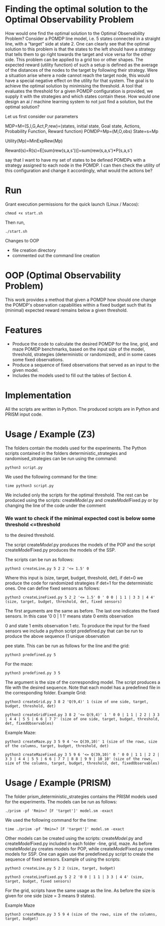 
# Finding the optimal solution to the Optimal Observability Problem

How would one find the optimal solution to the Optimal Observability Problem?
Consider a POMDP line model, i.e. 5 states connected in a straight line, with a “target” side at state 2. One can clearly see that the optimal solution to this problem is that the states to the left should have a strategy that tells them to go right towards the target and vice versa for the other side. This problem can be applied to a grid too or other shapes. The expected reward (utility function) of such a setup is defined as the average of the distances of the nodes to the target by following their strategy. Were a situation arise where a node cannot reach the target node, this would have a special negative effect on the utility for that system. The goal is to achieve the optimal solution by minimising the threshold. A tool that evaluates the threshold for a given POMDP configuration is provided, we supply it with the strategies and which states contain these. How would one design an ai / machine learning system to not just find a solution, but the optimal solution?

Let us first consider our parameters

MDP=M=(S,I,G,Act,P,rew)=(states, initial state, Goal state, Actions, Probability Function, Reward function)
POMDP=Mp=(M,O,obs)
State=s=Mp

Utility(Mp)=MinExpRew(Mp)

Reward(s)=R(s)=E[sum(rew(s,a,s'))]=sum(rew(s,a,s')*P(s,a,s')

say that I want to have my set of states to be defined POMDPs with a strategy assigned to each node in the POMDP. I can then check the utility of this configuration and change it accordingly, what would the actions be?































# Run

Grant execution permissions for the quick launch (Linux / Macos):

```
chmod +x start.sh
```

Then run, 

```
./start.sh
```


Changes to OOP

- file creation directory
- commented out the command line creation





# OOP (Optimal Observability Problem)

This work provides a method that given a POMDP how should one change the POMDP's observation capabilities within a fixed budget such that its (minimal) expected reward remains below a given threshold.

# Features
* Produce the code to calculate the desired POMDP for the line, grid, and maze POMDP benchmarks, based on the input size of the model, threshold, strategies (deterministic or randomized), and in some cases some fixed observations.
* Produce a sequence of fixed observations that served as an input to the given model.
* Includes the models used to fill out the tables of Section 4.

# Implementation
All the scripts are written in Python. The produced scripts are in Python and PRISM input code.

# Usage / Example (Z3)
The folders contain the models used for the experiments. The Python scripts contained in the folders deterministic_strategies and randomised_strategies can be run using the command: 

```
python3 script.py

```
We used the following command for the time: 

```
time python3 script.py

```
We included only the scripts for the optimal threshold. The rest can be produced using the scripts: create*Model*.py and create*Model*Fixed.py
or by changing the line of the code under the comment 

### We want to check if the minimal expected cost is below some threshold <=threshold

to the desired threshold.

The script create*Model*.py produces the models of the POP and the script create*Model*Fixed.py produces the models of the SSP.

The scripts can be run as follows:
```
python3 createLine.py 5 2 2 '<= 1.5' 0 

```
Where this input is (size, target, budget, threshold, det), if det=0 we produce the code for randomized strategies if det=1 for the deterministic ones. One can define fixed sensors as follows:

```
python3 createLineFixed.py 5 2 2 '<= 1.5' 0 ' 0 0 | 1 1 | 3 3 | 4 4' (size, target, budget, threshold, det, fixed sensors)

```

The first arguments are the same as before. The last one indicates the fixed sensors. In this case '0 0 | 1 1' means state 0 emits observation

0 and state 1 emits observation 1 etc. To produce the input for the fixed sensors we include a python script predefined.py that can be run to produce the above sequence (1 unique observation

pee state. This can be run as follows for the line and the grid: 

```
python3 predefined.py 5

```
For the maze:

```
python3 predefined.py 3 5

```

The argument is the size of the corresponding model. The script produces a file with the desired sequence. Note that each model has a predefined file in the corresponding folder. Example Grid:

```
python3 createGrid.py 3 8 2 'Q(9,4)' 1 (size of one side, target, budget, threshold, det)

```

```
python3 createGridFixed.py 3 8 2 '<= Q(9,4)' 1 ' 0 0 | 1 1 | 2 2 | 3 3 | 4 4 | 5 5 | 6 6 | 7 7' (size of one side, target, budget, threshold, det, fixedObservables)

```
Example Maze:

```
python3 createMaze.py 3 5 9 4 '<= Q(39,10)' 1 (size of the rows, size of the columns, target, budget, threshold, det)

```

```
python3 createMazeFixed.py 3 5 9 6 '<= Q(39,10)' 0 ' 0 0 | 1 1 | 2 2 | 3 3 | 4 4 | 5 5 | 6 6 | 7 7 | 8 8 | 9 9 | 10 10' (size of the rows, size of the columns, target, budget, threshold, det, fixedObservables)

```
# Usage / Example (PRISM)

The folder prism_deterministic_strategies contains the PRISM models used for the experiments. The models can be run as follows:

```
./prism -pf 'Rmin=? [F 'target']' model.sm -exact

```
We used the following command for the time: 

```
time ./prism -pf 'Rmin=? [F 'target']' model.sm -exact

```
Other models can be created using the scripts: create*Model*.py and create*Model*Fixed.py included in each folder -line, grid, maze. As before create*Model*.py creates models for POP, while create*Model*Fixed.py creates models for SSP. One can again use the predefined.py script to create the sequence of fixed sensors. Example of using the scripts:

```
python3 createLine.py 5 2 2 (size, target, budget)

```

```
python3 createLineFixed.py 5 2 2 '0 0 | 1 1 | 3 3 | 4 4' (size, target, budget, fixed sensors)

```
For the grid, scripts have the same usage as the line. As before the size is given for one side (size = 3 means 9 states).

Example Maze

```
python3 createMaze.py 3 5 9 4 (size of the rows, size of the columns, target, budget)

```



